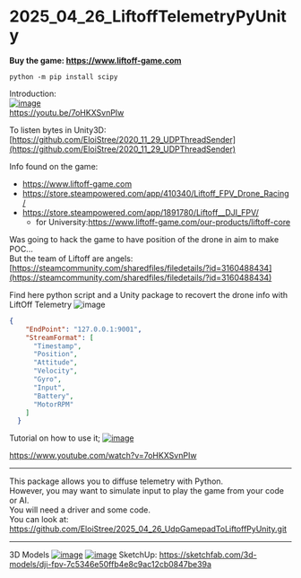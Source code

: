 # 2025_04_26_LiftoffTelemetryPyUnity

**Buy the game: https://www.liftoff-game.com**

`python -m pip install scipy`

Introduction:  
[![image](https://github.com/user-attachments/assets/290111f1-cbaa-4790-aff1-4a368cf2e4cb)](https://youtu.be/7oHKXSvnPIw)  
https://youtu.be/7oHKXSvnPIw  

To listen bytes in Unity3D:  
[https://github.com/EloiStree/2020_11_29_UDPThreadSender](https://github.com/EloiStree/2020_11_29_UDPThreadSender)  

Info found on the game:
- https://www.liftoff-game.com
- https://store.steampowered.com/app/410340/Liftoff_FPV_Drone_Racing/
- https://store.steampowered.com/app/1891780/Liftoff__DJI_FPV/
  - for University:https://www.liftoff-game.com/our-products/liftoff-core

Was going to hack the game to have position of the drone in aim to make POC...  
But the team of Liftoff are angels:  
[https://steamcommunity.com/sharedfiles/filedetails/?id=3160488434](https://steamcommunity.com/sharedfiles/filedetails/?id=3160488434)  

Find here python script and a Unity package to recovert the drone info with LiftOff Telemetry
![image](https://github.com/user-attachments/assets/f30fdd98-0699-4f90-ac37-0dddd1624958)

``` json
{
    "EndPoint": "127.0.0.1:9001",
    "StreamFormat": [
      "Timestamp",
      "Position",
      "Attitude",
      "Velocity",
      "Gyro",
      "Input",
      "Battery",
      "MotorRPM"
    ]
  }
```

Tutorial on how to use it;
[![image](https://github.com/user-attachments/assets/bdcdb991-9cd2-4041-aa36-cdb63c4389e1)](https://www.youtube.com/watch?v=7oHKXSvnPIw)

https://www.youtube.com/watch?v=7oHKXSvnPIw


-------

This package allows you to diffuse telemetry with Python.  
However, you may want to simulate input to play the game from your code or AI.  
You will need a driver and some code.  
You can look at:   
https://github.com/EloiStree/2025_04_26_UdpGamepadToLiftoffPyUnity.git  


-------




3D Models
[![image](https://github.com/user-attachments/assets/fcb230d2-e749-47f1-b0cd-66d7acf3f46b)](https://sketchfab.com/3d-models/dji-fpv-7c5346e50ffb4e8c9ac12cb0847be39a)
[![image](https://github.com/user-attachments/assets/5efcc86e-7282-4a08-9962-8107267c046f)](https://sketchfab.com/3d-models/dji-fpv-7c5346e50ffb4e8c9ac12cb0847be39a)
SketchUp: https://sketchfab.com/3d-models/dji-fpv-7c5346e50ffb4e8c9ac12cb0847be39a
